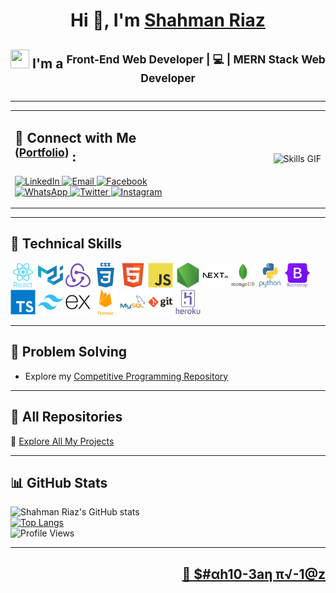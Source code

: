 <h1 align="center">Hi 👋, I'm <a href="https://shahman-riaz.web.app/" target="_blank"><b>Shahman Riaz</b></a></h1>
<h2 align="center">
  <img src="https://user-images.githubusercontent.com/76748226/174168550-bf815dc9-a013-426d-9189-d031da021ebb.png" height="30" width="30"/>
  I'm a <sup><strong> Front-End Web Developer | 💻 | MERN Stack Web Developer </strong></sup>
</h2>

---

<table>
  <tr>
    <td width="50%">
      <h2>🤝 Connect with Me <sup>(<a href="https://shahman-riaz.web.app/">Portfolio</a>)</sup> :</h2>
      <p>
        <a href="https://www.linkedin.com/in/shahman-riaz/" target="_blank">
          <img width="40" height="40" src="https://i.ibb.co/kXWB7pG/linkedin.png" alt="LinkedIn"/>
        </a>
        <a href="mailto:shahmanriaz07@gmail.com">
          <img width="40" height="40" src="https://i.ibb.co/4pwYqpT/icons8-email-open-48.png" alt="Email"/>
        </a>
        <a href="https://www.facebook.com/smn.riaz" target="_blank">
          <img width="40" height="40" src="https://i.ibb.co/hB2T8mL/facebook.png" alt="Facebook"/>
        </a>
        <a href="https://wa.me/+8801631214301" target="_blank">
          <img width="40" height="40" src="https://i.ibb.co/Dbs7sg9/icons8-whatsapp-48.png" alt="WhatsApp"/>
        </a>
        <a href="#">
          <img width="40" height="40" src="https://i.ibb.co/Q9Rq80S/twitter.png" alt="Twitter"/>
        </a>
        <a href="https://www.instagram.com/smn.riaz" target="_blank">
          <img width="25" height="30" src="https://i.ibb.co/NZ7jg8J/icons8-instagram-48.png" alt="Instagram"/>
        </a>
      </p>
    </td>
    <td align="right">
      <img width="90%" src="https://shahman-riaz.web.app/static/media/skillPic.18f0fc82.gif" alt="Skills GIF"/>
    </td>
  </tr>
</table>

---

## 💼 Technical Skills
<div>
  <img src="https://github.com/devicons/devicon/blob/master/icons/react/react-original-wordmark.svg" title="React" width="40" height="40"/> 
  <img src="https://github.com/devicons/devicon/blob/master/icons/materialui/materialui-original.svg" title="Material UI" width="40" height="40"/> 
  <img src="https://github.com/devicons/devicon/blob/master/icons/redux/redux-original.svg" title="Redux" width="40" height="40"/> 
  <img src="https://github.com/devicons/devicon/blob/master/icons/css3/css3-plain-wordmark.svg" title="CSS3" width="40" height="40"/> 
  <img src="https://github.com/devicons/devicon/blob/master/icons/html5/html5-original.svg" title="HTML5" width="40" height="40"/> 
  <img src="https://github.com/devicons/devicon/blob/master/icons/javascript/javascript-original.svg" title="JavaScript" width="40" height="40"/> 
  <img src="https://github.com/devicons/devicon/blob/master/icons/nodejs/nodejs-original.svg" title="Node.js" width="40" height="40"/> 
  <img src="https://github.com/devicons/devicon/blob/master/icons/nextjs/nextjs-original-wordmark.svg" title="Next.js" width="40" height="40"/> 
  <img src="https://github.com/devicons/devicon/blob/master/icons/mongodb/mongodb-original-wordmark.svg" title="MongoDB" width="40" height="40"/> 
  <img src="https://github.com/devicons/devicon/blob/master/icons/python/python-original-wordmark.svg" title="Python" width="40" height="40"/> 
  <img src="https://github.com/devicons/devicon/blob/master/icons/bootstrap/bootstrap-original-wordmark.svg" title="Bootstrap" width="40" height="40"/> 
  <img src="https://github.com/devicons/devicon/blob/master/icons/typescript/typescript-original.svg" title="TypeScript" width="40" height="40"/> 
  <img src="https://github.com/devicons/devicon/blob/master/icons/tailwindcss/tailwindcss-plain.svg" title="Tailwind CSS" width="40" height="40"/> 
  <img src="https://github.com/devicons/devicon/blob/master/icons/express/express-original.svg" title="Express" width="40" height="40"/> 
  <img src="https://github.com/devicons/devicon/blob/master/icons/firebase/firebase-plain-wordmark.svg" title="Firebase" width="40" height="40"/> 
  <img src="https://github.com/devicons/devicon/blob/master/icons/mysql/mysql-original-wordmark.svg" title="MySQL" width="40" height="40"/> 
  <img src="https://github.com/devicons/devicon/blob/master/icons/git/git-original-wordmark.svg" title="Git" width="40" height="40"/> 
  <img src="https://github.com/devicons/devicon/blob/master/icons/heroku/heroku-original-wordmark.svg" title="Heroku" width="40" height="40"/> 
</div>

---

## 🧠 Problem Solving
- Explore my [Competitive Programming Repository](https://github.com/Shahman-Riaz/Competitive-Programming)

---

## 📌 All Repositories
🔗 [Explore All My Projects](https://github.com/Shahman-Riaz?tab=repositories)

---

## 📊 GitHub Stats

![Shahman Riaz's GitHub stats](https://github-readme-stats.vercel.app/api?username=smn-riaz&show_icons=true&theme=radical)  
[![Top Langs](https://github-readme-stats.vercel.app/api/top-langs/?username=smn-riaz&layout=compact)](https://github.com/smn-riaz/github-readme-stats)  
![Profile Views](https://komarev.com/ghpvc/?username=smn-riaz&color=blue)

---

<h2 align="right"><a href="https://shahman-riaz.web.app/" target="_blank"><b>🤖 $#αh10-3aη π√-1@z</b></a></h2>
